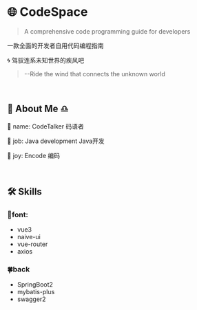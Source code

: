 
# :globe_with_meridians: CodeSpace

> A comprehensive code programming guide for developers 

一款全面的开发者自用代码编程指南

:cyclone: 驾驭连系未知世界的疾风吧 
> --Ride the wind that connects the unknown world

<br />

## 🚀 About Me :libra:
:bow: name: CodeTalker 码语者

:briefcase: job: Java development Java开发

:thought_balloon: joy: Encode 编码

<br />

## 🛠 Skills
### :dolphin:font:
* vue3
* naive-ui
* vue-router
* axios
### :four_leaf_clover:back
* SpringBoot2
* mybatis-plus
* swagger2
